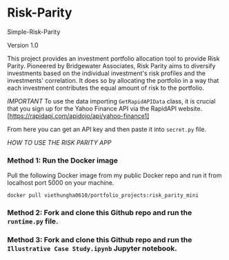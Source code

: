 # Risk-Parity
Simple-Risk-Parity

Version 1.0

This project provides an investment portfolio allocation tool to provide Risk Parity. 
Pioneered by Bridgewater Associates, Risk Parity aims to diversify investments based on the individual investment's risk profiles and the investments' correlation.
It does so by allocating the portfolio in a way that each investment contributes the equal amount of risk to the portfolio.

*IMPORTANT*
To use the data importing `GetRapidAPIData` class, it is crucial that you sign up for the Yahoo Finance API via the RapidAPI website.
[https://rapidapi.com/apidojo/api/yahoo-finance1]

From here you can get an API key and then paste it into <code>secret.py</code> file.

*HOW TO USE THE RISK PARITY APP*
### Method 1: Run the Docker image
Pull the following Docker image from my public Docker repo and run it from localhost port 5000 on your machine.

`docker pull viethungha0610/portfolio_projects:risk_parity_mini`

### Method 2: Fork and clone this Github repo and run the `runtime.py` file.

### Method 3: Fork and clone this Github repo and run the `Illustrative Case Study.ipynb` Jupyter notebook.

